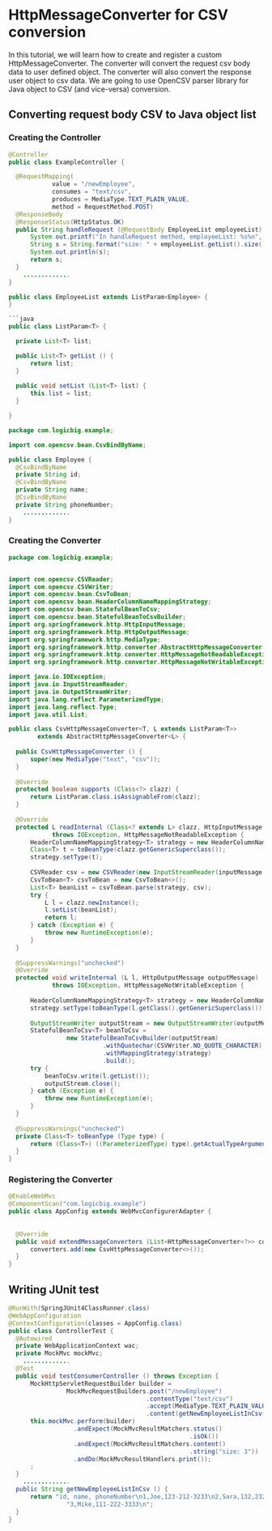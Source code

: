 # HttpMessageConverter for CSV conversion

In this tutorial, we will learn how to create and register a custom HttpMessageConverter. The converter will convert the request csv body data to user defined object. The converter will also convert the response user object to csv data. We are going to use OpenCSV parser library for Java object to CSV (and vice-versa) conversion.

## Converting request body CSV to Java object list

### Creating the Controller

```java
@Controller
public class ExampleController {

  @RequestMapping(
            value = "/newEmployee",
            consumes = "text/csv",
            produces = MediaType.TEXT_PLAIN_VALUE,
            method = RequestMethod.POST)
  @ResponseBody
  @ResponseStatus(HttpStatus.OK)
  public String handleRequest (@RequestBody EmployeeList employeeList) {
      System.out.printf("In handleRequest method, employeeList: %s%n", employeeList.getList());
      String s = String.format("size: " + employeeList.getList().size());
      System.out.println(s);
      return s;
  }
    .............
}
```

```java
public class EmployeeList extends ListParam<Employee> {
}

```java
public class ListParam<T> {

  private List<T> list;

  public List<T> getList () {
      return list;
  }
  
  public void setList (List<T> list) {
      this.list = list;
  }

}
```

```java
package com.logicbig.example;

import com.opencsv.bean.CsvBindByName;

public class Employee {
  @CsvBindByName
  private String id;
  @CsvBindByName
  private String name;
  @CsvBindByName
  private String phoneNumber;
    .............
}
```

### Creating the Converter

```java
package com.logicbig.example;


import com.opencsv.CSVReader;
import com.opencsv.CSVWriter;
import com.opencsv.bean.CsvToBean;
import com.opencsv.bean.HeaderColumnNameMappingStrategy;
import com.opencsv.bean.StatefulBeanToCsv;
import com.opencsv.bean.StatefulBeanToCsvBuilder;
import org.springframework.http.HttpInputMessage;
import org.springframework.http.HttpOutputMessage;
import org.springframework.http.MediaType;
import org.springframework.http.converter.AbstractHttpMessageConverter;
import org.springframework.http.converter.HttpMessageNotReadableException;
import org.springframework.http.converter.HttpMessageNotWritableException;

import java.io.IOException;
import java.io.InputStreamReader;
import java.io.OutputStreamWriter;
import java.lang.reflect.ParameterizedType;
import java.lang.reflect.Type;
import java.util.List;

public class CsvHttpMessageConverter<T, L extends ListParam<T>>
        extends AbstractHttpMessageConverter<L> {
  
  public CsvHttpMessageConverter () {
      super(new MediaType("text", "csv"));
  }
  
  @Override
  protected boolean supports (Class<?> clazz) {
      return ListParam.class.isAssignableFrom(clazz);
  }
  
  @Override
  protected L readInternal (Class<? extends L> clazz, HttpInputMessage inputMessage)
            throws IOException, HttpMessageNotReadableException {
      HeaderColumnNameMappingStrategy<T> strategy = new HeaderColumnNameMappingStrategy<>();
      Class<T> t = toBeanType(clazz.getGenericSuperclass());
      strategy.setType(t);
      
      CSVReader csv = new CSVReader(new InputStreamReader(inputMessage.getBody()));
      CsvToBean<T> csvToBean = new CsvToBean<>();
      List<T> beanList = csvToBean.parse(strategy, csv);
      try {
          L l = clazz.newInstance();
          l.setList(beanList);
          return l;
      } catch (Exception e) {
          throw new RuntimeException(e);
      }
  }
  
  @SuppressWarnings("unchecked")
  @Override
  protected void writeInternal (L l, HttpOutputMessage outputMessage)
            throws IOException, HttpMessageNotWritableException {
      
      HeaderColumnNameMappingStrategy<T> strategy = new HeaderColumnNameMappingStrategy<>();
      strategy.setType(toBeanType(l.getClass().getGenericSuperclass()));
      
      OutputStreamWriter outputStream = new OutputStreamWriter(outputMessage.getBody());
      StatefulBeanToCsv<T> beanToCsv =
                new StatefulBeanToCsvBuilder(outputStream)
                          .withQuotechar(CSVWriter.NO_QUOTE_CHARACTER)
                          .withMappingStrategy(strategy)
                          .build();
      try {
          beanToCsv.write(l.getList());
          outputStream.close();
      } catch (Exception e) {
          throw new RuntimeException(e);
      }
  }
  
  @SuppressWarnings("unchecked")
  private Class<T> toBeanType (Type type) {
      return (Class<T>) ((ParameterizedType) type).getActualTypeArguments()[0];
  }
}
```

### Registering the Converter

```java
@EnableWebMvc
@ComponentScan("com.logicbig.example")
public class AppConfig extends WebMvcConfigurerAdapter {
 
  
  @Override
  public void extendMessageConverters (List<HttpMessageConverter<?>> converters) {
      converters.add(new CsvHttpMessageConverter<>());
  }
}
```

## Writing JUnit test

```java
@RunWith(SpringJUnit4ClassRunner.class)
@WebAppConfiguration
@ContextConfiguration(classes = AppConfig.class)
public class ControllerTest {
  @Autowired
  private WebApplicationContext wac;
  private MockMvc mockMvc;
    .............
  @Test
  public void testConsumerController () throws Exception {
      MockHttpServletRequestBuilder builder =
                MockMvcRequestBuilders.post("/newEmployee")
                                      .contentType("text/csv")
                                      .accept(MediaType.TEXT_PLAIN_VALUE)
                                      .content(getNewEmployeeListInCsv());
      this.mockMvc.perform(builder)
                  .andExpect(MockMvcResultMatchers.status()
                                                  .isOk())
                  .andExpect(MockMvcResultMatchers.content()
                                                  .string("size: 3"))
                  .andDo(MockMvcResultHandlers.print());
      ;
  }
    .............
  public String getNewEmployeeListInCsv () {
      return "id, name, phoneNumber\n1,Joe,123-212-3233\n2,Sara,132,232,3111\n" +
                "3,Mike,111-222-3333\n";
  }
}
```